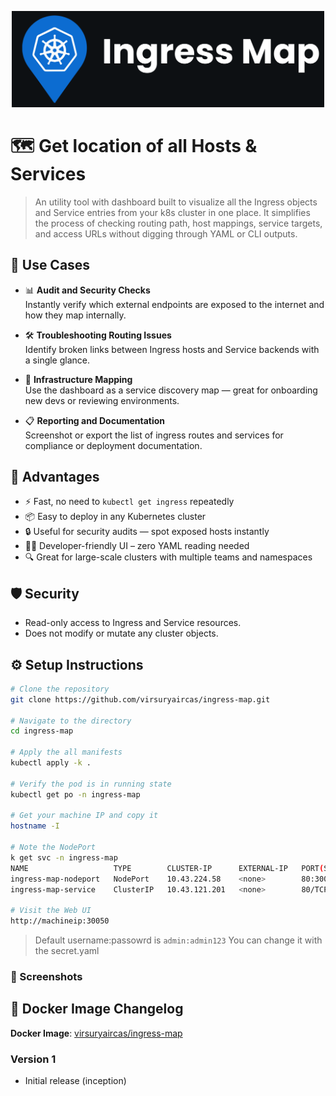 <p align="center">
  <img src="https://github.com/virsuryaircas/ingress-map/blob/main/imap-github-cover.svg?raw=true"
       alt="Ingress Map GitHub Cover"
       style="width: 500px; height: auto;" />
</p>

# 🗺️ Get location of all Hosts & Services

> An utility tool with dashboard built to visualize all the Ingress objects and Service entries from your k8s cluster in one place. It simplifies the process of checking routing path, host mappings, service targets, and access URLs without digging through YAML or CLI outputs.

## 🚀 Use Cases

- 📊 **Audit and Security Checks**  
  Instantly verify which external endpoints are exposed to the internet and how they map internally.

- 🛠️ **Troubleshooting Routing Issues**  
  Identify broken links between Ingress hosts and Service backends with a single glance.

- 🧭 **Infrastructure Mapping**  
  Use the dashboard as a service discovery map — great for onboarding new devs or reviewing environments.

- 📋 **Reporting and Documentation**  
  Screenshot or export the list of ingress routes and services for compliance or deployment documentation.

## 🧩 Advantages

- ⚡ Fast, no need to `kubectl get ingress` repeatedly
- 📦 Easy to deploy in any Kubernetes cluster
- 🔒 Useful for security audits — spot exposed hosts instantly
- 🧑‍💻 Developer-friendly UI – zero YAML reading needed
- 🔍 Great for large-scale clusters with multiple teams and namespaces

## 🛡️ Security

- Read-only access to Ingress and Service resources.
- Does not modify or mutate any cluster objects.

## ⚙️ Setup Instructions
 
```bash
# Clone the repository
git clone https://github.com/virsuryaircas/ingress-map.git

# Navigate to the directory
cd ingress-map

# Apply the all manifests
kubectl apply -k .

# Verify the pod is in running state
kubectl get po -n ingress-map

# Get your machine IP and copy it
hostname -I

# Note the NodePort
k get svc -n ingress-map
NAME                   TYPE        CLUSTER-IP      EXTERNAL-IP   PORT(S)        AGE
ingress-map-nodeport   NodePort    10.43.224.58    <none>        80:30050/TCP   5s
ingress-map-service    ClusterIP   10.43.121.201   <none>        80/TCP         5s

# Visit the Web UI
http://machineip:30050
```
> Default username:passowrd is `admin:admin123` You can change it with the secret.yaml

### 📸 Screenshots

## 📝 Docker Image Changelog

**Docker Image**: [virsuryaircas/ingress-map](https://hub.docker.com/r/virsuryaircas/ingres-map)

### Version 1
- Initial release (inception)
